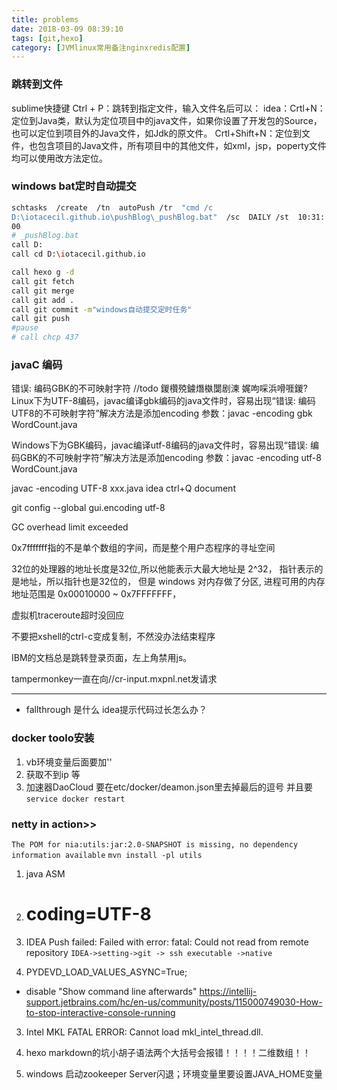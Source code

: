 ```yaml
---
title: problems
date: 2018-03-09 08:39:10
tags: [git,hexo]
category: [JVMlinux常用备注nginxredis配置]
---
```

### 跳转到文件
sublime快捷键 Ctrl + P：跳转到指定文件，输入文件名后可以：
idea：Crtl+N：定位到Java类，默认为定位项目中的java文件，如果你设置了开发包的Source，也可以定位到项目外的Java文件，如Jdk的原文件。
Crtl+Shift+N：定位到文件，也包含项目的Java文件，所有项目中的其他文件，如xml，jsp，poperty文件均可以使用改方法定位。


### windows bat定时自动提交
```sh
schtasks  /create  /tn  autoPush /tr  "cmd /c
D:\iotacecil.github.io\pushBlog\_pushBlog.bat"  /sc  DAILY /st  10:31:
00
# _pushBlog.bat
call D:
call cd D:\iotacecil.github.io

call hexo g -d
call git fetch
call git merge
call git add .
call git commit -m"windows自动提交定时任务"
call git push
#pause
# call chcp 437
```

### javaC 编码
错误: 编码GBK的不可映射字符
    //todo 鍐欑殑鐪熸槸闅剧湅 娓呴啋浜嗗啀鍐?
Linux下为UTF-8编码，javac编译gbk编码的java文件时，容易出现“错误: 编码UTF8的不可映射字符”解决方法是添加encoding 参数：javac -encoding gbk WordCount.java


Windows下为GBK编码，javac编译utf-8编码的java文件时，容易出现“错误: 编码GBK的不可映射字符”解决方法是添加encoding 参数：javac -encoding utf-8 WordCount.java



javac -encoding UTF-8 xxx.java
idea ctrl+Q document


git config --global gui.encoding utf-8 


GC overhead limit exceeded

0x7fffffff指的不是单个数组的字间，而是整个用户态程序的寻址空间

32位的处理器的地址长度是32位,所以他能表示大最大地址是 2^32， 指针表示的是地址，所以指针也是32位的， 但是 windows 对内存做了分区, 进程可用的内存地址范围是 0x00010000 ~ 0x7FFFFFFF，

虚拟机traceroute超时没回应

不要把xshell的ctrl-c变成复制，不然没办法结束程序

IBM的文档总是跳转登录页面，左上角禁用js。

tampermonkey一直在向//cr-input.mxpnl.net发请求 

---
- fallthrough 是什么
idea提示代码过长怎么办？


### docker toolo安装
1. vb环境变量后面要加'\'
2. 获取不到ip 等
3. 加速器DaoCloud 要在etc/docker/deamon.json里去掉最后的逗号 并且要`service docker restart`

### netty in action>>
`The POM for nia:utils:jar:2.0-SNAPSHOT is missing, no dependency information available`
`mvn install -pl utils`

1. java ASM
1. # coding=UTF-8
1. IDEA Push failed: Failed with error: fatal: Could not read from remote repository
`IDEA->setting->git -> ssh executable ->native`

2. PYDEVD_LOAD_VALUES_ASYNC=True;
-  disable "Show command line afterwards" 
https://intellij-support.jetbrains.com/hc/en-us/community/posts/115000749030-How-to-stop-interactive-console-running
3. Intel MKL FATAL ERROR: Cannot load mkl_intel_thread.dll.
4. hexo markdown的坑小胡子语法两个大括号会报错！！！！二维数组！！

5. windows 启动zookeeper Server闪退；环境变量里要设置JAVA_HOME变量

